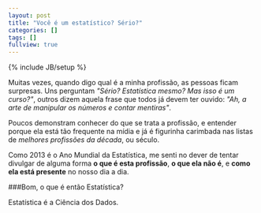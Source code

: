```yaml
---
layout: post
title: "Você é um estatístico? Sério?"
categories: []
tags: []
fullview: true
---
```

{% include JB/setup %}

Muitas vezes, quando digo qual é a minha profissão, as pessoas ficam surpresas. Uns perguntam *"Sério? Estatística mesmo? Mas isso é um curso?"*, outros dizem aquela frase que todos já devem ter ouvido: *"Ah, a arte de manipular os números e contar mentiras"*.

Poucos demonstram conhecer do que se trata a profissão, e entender porque ela está tão frequente na mídia e já é figurinha carimbada nas listas de *melhores profissões da década*, ou século.

Como 2013 é o Ano Mundial da Estatística, me senti no dever de tentar divulgar de alguma forma **o que é esta profissão**, **o que ela não é**, e **como ela está presente** no nosso dia a dia.

###Bom, o que é então Estatística?

Estatística é a Ciência dos Dados.